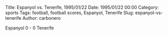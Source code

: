 Title: Espanyol vs. Tenerife, 1995/01/22
Date: 1995/01/22 00:00
Category: sports
Tags: football, football scores, Espanyol, Tenerife
Slug: espanyol-vs-tenerife
Author: carbonero


Espanyol 0 - 0 Tenerife

